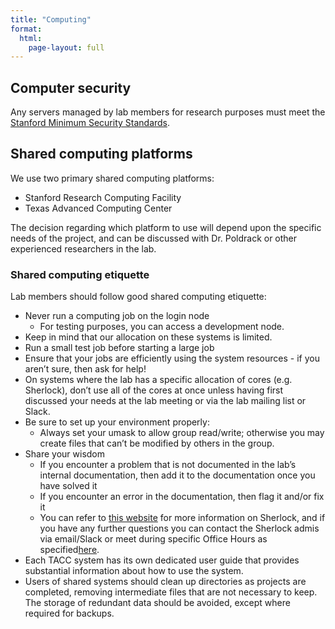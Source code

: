 ```yaml
---
title: "Computing"
format:
  html:
    page-layout: full
---
```


##  Computer security

Any servers managed by lab
members for research purposes must meet the [Stanford Minimum Security Standards</span>](https://uit.stanford.edu/guide/securitystandards/cookbooks).

## Shared computing platforms

We use two primary shared
computing platforms:

-   Stanford Research Computing Facility
-   Texas Advanced Computing Center

The decision regarding which
    platform to use will depend upon the specific needs of the project,
    and can be discussed with Dr. Poldrack or other experienced
    researchers in the lab.

### Shared computing etiquette

Lab members should follow good
shared computing etiquette:

- Never run a computing job on the login node
  - For testing purposes, you can access a development node.
- Keep in mind that our allocation on these systems is limited.
- Run a small test job before starting a large job
- Ensure that your jobs are efficiently using the system resources - if you aren’t sure, then
    ask for help!
- On systems where the lab has a
specific allocation of cores (e.g. Sherlock), don’t use all of the cores
at once unless having first discussed your needs at the lab meeting or
via the lab mailing list or Slack.
- Be sure to set up your
environment properly:
    - Always set your umask to
    allow group read/write; otherwise you may create files that can’t be
    modified by others in the group.
- Share your wisdom
  - If you encounter a problem
    that is not documented in the lab’s internal documentation, then add
    it to the documentation once you have solved it
  - If you encounter an error in the documentation, then flag it and/or fix it
  - You can refer to [this website](https://www.sherlock.stanford.edu/docs/overview/introduction/)
    for more information on Sherlock, and if you have any further
    questions you can contact the Sherlock admis via email/Slack or meet
    during specific Office Hours as specified[here](https://www.sherlock.stanford.edu/docs/overview/introduction/#office-hours).
-   Each TACC system has its own
    dedicated user guide that provides substantial information about how
    to use the system.
- Users of shared systems should
clean up directories as projects are completed, removing intermediate
files that are not necessary to keep. The storage of redundant data
should be avoided, except where required for backups.